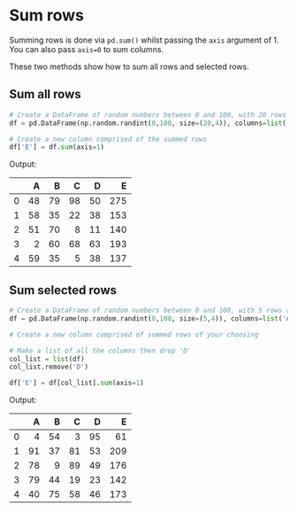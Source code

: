 # Sum rows

Summing rows is done via `pd.sum()` whilst passing the `axis` argument of 1. You can also pass `axis=0` to sum columns.

These two methods show how to sum all rows and selected rows.

## Sum all rows

```python
# Create a DataFrame of random numbers between 0 and 100, with 20 rows and 4 columns.
df = pd.DataFrame(np.random.randint(0,100, size=(20,4)), columns=list('ABCD'))

# Create a new column comprised of the summed rows
df['E'] = df.sum(axis=1)
```

Output:

|    |   A |   B |   C |   D |   E |
|---:|----:|----:|----:|----:|----:|
|  0 |  48 |  79 |  98 |  50 | 275 |
|  1 |  58 |  35 |  22 |  38 | 153 |
|  2 |  51 |  70 |   8 |  11 | 140 |
|  3 |   2 |  60 |  68 |  63 | 193 |
|  4 |  59 |  35 |   5 |  38 | 137 |

## Sum selected rows

```python
# Create a DataFrame of random numbers between 0 and 100, with 5 rows and 4 columns.
df = pd.DataFrame(np.random.randint(0,100, size=(5,4)), columns=list('ABCD'))

# Create a new column comprised of summed rows of your choosing

# Make a list of all the columns then drop 'D'
col_list = list(df)
col_list.remove('D')

df['E'] = df[col_list].sum(axis=1)
```

Output:

|    |   A |   B |   C |   D |   E |
|---:|----:|----:|----:|----:|----:|
|  0 |   4 |  54 |   3 |  95 |  61 |
|  1 |  91 |  37 |  81 |  53 | 209 |
|  2 |  78 |   9 |  89 |  49 | 176 |
|  3 |  79 |  44 |  19 |  23 | 142 |
|  4 |  40 |  75 |  58 |  46 | 173 |
